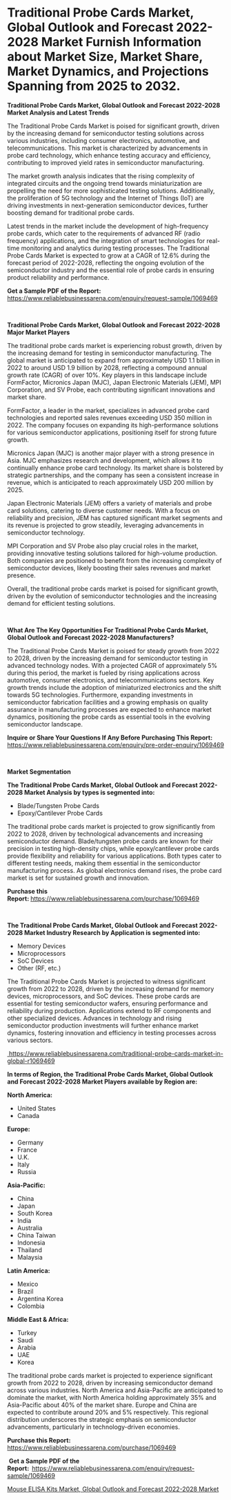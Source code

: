 <p><h1>Traditional Probe Cards Market, Global Outlook and Forecast 2022-2028 Market Furnish Information about Market Size, Market Share, Market Dynamics, and Projections Spanning from 2025 to 2032.</h1></p><p><strong>Traditional Probe Cards Market, Global Outlook and Forecast 2022-2028 Market Analysis and Latest Trends</strong></p>
<p><p>The Traditional Probe Cards Market is poised for significant growth, driven by the increasing demand for semiconductor testing solutions across various industries, including consumer electronics, automotive, and telecommunications. This market is characterized by advancements in probe card technology, which enhance testing accuracy and efficiency, contributing to improved yield rates in semiconductor manufacturing.</p><p>The market growth analysis indicates that the rising complexity of integrated circuits and the ongoing trend towards miniaturization are propelling the need for more sophisticated testing solutions. Additionally, the proliferation of 5G technology and the Internet of Things (IoT) are driving investments in next-generation semiconductor devices, further boosting demand for traditional probe cards.</p><p>Latest trends in the market include the development of high-frequency probe cards, which cater to the requirements of advanced RF (radio frequency) applications, and the integration of smart technologies for real-time monitoring and analytics during testing processes. The Traditional Probe Cards Market is expected to grow at a CAGR of 12.6% during the forecast period of 2022-2028, reflecting the ongoing evolution of the semiconductor industry and the essential role of probe cards in ensuring product reliability and performance.</p></p>
<p><strong>Get a Sample PDF of the Report:&nbsp;</strong> <a href="https://www.reliablebusinessarena.com/enquiry/request-sample/1069469?utm_campaign=2175&utm_medium=2&utm_source=Github&utm_content=ia&utm_term=21032025&utm_id=traditional-probe-cards-market-global-outlook-and-forecast-2022-2028">https://www.reliablebusinessarena.com/enquiry/request-sample/1069469</a></p>
<p>&nbsp;</p>
<p><strong>Traditional Probe Cards Market, Global Outlook and Forecast 2022-2028 Major Market Players</strong></p>
<p><p>The traditional probe cards market is experiencing robust growth, driven by the increasing demand for testing in semiconductor manufacturing. The global market is anticipated to expand from approximately USD 1.1 billion in 2022 to around USD 1.9 billion by 2028, reflecting a compound annual growth rate (CAGR) of over 10%. Key players in this landscape include FormFactor, Micronics Japan (MJC), Japan Electronic Materials (JEM), MPI Corporation, and SV Probe, each contributing significant innovations and market share.</p><p>FormFactor, a leader in the market, specializes in advanced probe card technologies and reported sales revenues exceeding USD 350 million in 2022. The company focuses on expanding its high-performance solutions for various semiconductor applications, positioning itself for strong future growth.</p><p>Micronics Japan (MJC) is another major player with a strong presence in Asia. MJC emphasizes research and development, which allows it to continually enhance probe card technology. Its market share is bolstered by strategic partnerships, and the company has seen a consistent increase in revenue, which is anticipated to reach approximately USD 200 million by 2025.</p><p>Japan Electronic Materials (JEM) offers a variety of materials and probe card solutions, catering to diverse customer needs. With a focus on reliability and precision, JEM has captured significant market segments and its revenue is projected to grow steadily, leveraging advancements in semiconductor technology.</p><p>MPI Corporation and SV Probe also play crucial roles in the market, providing innovative testing solutions tailored for high-volume production. Both companies are positioned to benefit from the increasing complexity of semiconductor devices, likely boosting their sales revenues and market presence.</p><p>Overall, the traditional probe cards market is poised for significant growth, driven by the evolution of semiconductor technologies and the increasing demand for efficient testing solutions.</p></p>
<p>&nbsp;</p>
<p><strong>What Are The Key Opportunities For Traditional Probe Cards Market, Global Outlook and Forecast 2022-2028 Manufacturers?</strong></p>
<p><p>The Traditional Probe Cards Market is poised for steady growth from 2022 to 2028, driven by the increasing demand for semiconductor testing in advanced technology nodes. With a projected CAGR of approximately 5% during this period, the market is fueled by rising applications across automotive, consumer electronics, and telecommunications sectors. Key growth trends include the adoption of miniaturized electronics and the shift towards 5G technologies. Furthermore, expanding investments in semiconductor fabrication facilities and a growing emphasis on quality assurance in manufacturing processes are expected to enhance market dynamics, positioning the probe cards as essential tools in the evolving semiconductor landscape.</p></p>
<p><strong>Inquire or Share Your Questions If Any Before Purchasing This Report:</strong> <a href="https://www.reliablebusinessarena.com/enquiry/pre-order-enquiry/1069469?utm_campaign=2175&utm_medium=2&utm_source=Github&utm_content=ia&utm_term=21032025&utm_id=traditional-probe-cards-market-global-outlook-and-forecast-2022-2028">https://www.reliablebusinessarena.com/enquiry/pre-order-enquiry/1069469</a></p>
<p>&nbsp;</p>
<p><strong>Market Segmentation</strong></p>
<p><strong>The Traditional Probe Cards Market, Global Outlook and Forecast 2022-2028 Market Analysis by types is segmented into:</strong></p>
<p><ul><li>Blade/Tungsten Probe Cards</li><li>Epoxy/Cantilever Probe Cards</li></ul></p>
<p><p>The traditional probe cards market is projected to grow significantly from 2022 to 2028, driven by technological advancements and increasing semiconductor demand. Blade/tungsten probe cards are known for their precision in testing high-density chips, while epoxy/cantilever probe cards provide flexibility and reliability for various applications. Both types cater to different testing needs, making them essential in the semiconductor manufacturing process. As global electronics demand rises, the probe card market is set for sustained growth and innovation.</p></p>
<p><strong>Purchase this Report:&nbsp;</strong><a href="https://www.reliablebusinessarena.com/purchase/1069469?utm_campaign=2175&utm_medium=2&utm_source=Github&utm_content=ia&utm_term=21032025&utm_id=traditional-probe-cards-market-global-outlook-and-forecast-2022-2028">https://www.reliablebusinessarena.com/purchase/1069469</a></p>
<p>&nbsp;</p>
<p><strong>The Traditional Probe Cards Market, Global Outlook and Forecast 2022-2028 Market Industry Research by Application is segmented into:</strong></p>
<p><ul><li>Memory Devices</li><li>Microprocessors</li><li>SoC Devices</li><li>Other (RF, etc.)</li></ul></p>
<p><p>The Traditional Probe Cards Market is projected to witness significant growth from 2022 to 2028, driven by the increasing demand for memory devices, microprocessors, and SoC devices. These probe cards are essential for testing semiconductor wafers, ensuring performance and reliability during production. Applications extend to RF components and other specialized devices. Advances in technology and rising semiconductor production investments will further enhance market dynamics, fostering innovation and efficiency in testing processes across various sectors.</p></p>
<p><a href="https://www.reliablebusinessarena.com/traditional-probe-cards-market-in-global-r1069469?utm_campaign=2175&utm_medium=2&utm_source=Github&utm_content=ia&utm_term=21032025&utm_id=traditional-probe-cards-market-global-outlook-and-forecast-2022-2028">&nbsp;https://www.reliablebusinessarena.com/traditional-probe-cards-market-in-global-r1069469</a></p>
<p><strong>In terms of Region, the Traditional Probe Cards Market, Global Outlook and Forecast 2022-2028 Market Players available by Region are:</strong></p>
<p>
    <p> <strong> North America: </strong>
        <ul>
            <li>United States</li>
            <li>Canada</li>
        </ul>
        </p> 
    <p> <strong> Europe: </strong>
        <ul>
            <li>Germany</li>
            <li>France</li>
            <li>U.K.</li>
            <li>Italy</li>
            <li>Russia</li>
        </ul>
        </p> 
    <p> <strong> Asia-Pacific: </strong>
        <ul>
            <li>China</li>
            <li>Japan</li>
            <li>South Korea</li>
            <li>India</li>
            <li>Australia</li>
            <li>China Taiwan</li>
            <li>Indonesia</li>
            <li>Thailand</li>
            <li>Malaysia</li>
        </ul>
        </p> 
    <p> <strong> Latin America: </strong>
        <ul>
            <li>Mexico</li>
            <li>Brazil</li>
            <li>Argentina Korea</li>
            <li>Colombia</li>
        </ul>
        </p> 
    <p> <strong> Middle East & Africa: </strong>
        <ul>
            <li>Turkey</li>
            <li>Saudi</li>
            <li>Arabia</li>
            <li>UAE</li>
            <li>Korea</li>
        </ul>
    </p>
    </p>
<p><p>The traditional probe cards market is projected to experience significant growth from 2022 to 2028, driven by increasing semiconductor demand across various industries. North America and Asia-Pacific are anticipated to dominate the market, with North America holding approximately 35% and Asia-Pacific about 40% of the market share. Europe and China are expected to contribute around 20% and 5% respectively. This regional distribution underscores the strategic emphasis on semiconductor advancements, particularly in technology-driven economies.</p></p>
<p><strong>Purchase this Report: </strong><a href="https://www.reliablebusinessarena.com/purchase/1069469?utm_campaign=2175&utm_medium=2&utm_source=Github&utm_content=ia&utm_term=21032025&utm_id=traditional-probe-cards-market-global-outlook-and-forecast-2022-2028">https://www.reliablebusinessarena.com/purchase/1069469</a></p>
<p>&nbsp;<strong>Get a Sample PDF of the Report:&nbsp;&nbsp;</strong><a href="https://www.reliablebusinessarena.com/enquiry/request-sample/1069469?utm_campaign=2175&utm_medium=2&utm_source=Github&utm_content=ia&utm_term=21032025&utm_id=traditional-probe-cards-market-global-outlook-and-forecast-2022-2028">https://www.reliablebusinessarena.com/enquiry/request-sample/1069469</a></p>
<p><strong></strong></p>
<p><p><a href="https://github.com/JosephineMcguire65/Market-Research-Report-List-2/blob/main/mouse-elisa-kits-market-global-outlook-and-forecast-2022-2028-market.md?utm_campaign=2175&utm_medium=2&utm_source=Github&utm_content=ia&utm_term=21032025&utm_id=traditional-probe-cards-market-global-outlook-and-forecast-2022-2028">Mouse ELISA Kits Market, Global Outlook and Forecast 2022-2028 Market</a></p></p>